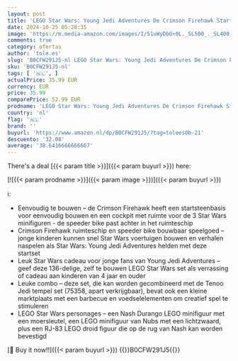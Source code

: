 ```yaml
---
layout: post
title: 'LEGO Star Wars: Young Jedi Adventures De Crimson Firehawk Startset voor Kinderen met Bouwbaar Speelgoed Ruimteschip  Speeder Bike en 3 Personages  Cadeau voor Jongens en Meisjes vanaf 4 jaar 75384'
date: 2024-10-25 05:20:35
image: 'https://m.media-amazon.com/images/I/51uWyDbO+0L._SL500_._SL400_.jpg'
comments: true
category: ofertas
author: 'tole.es'
slug: 'B0CFW291J5-nl LEGO Star Wars: Young Jedi Adventures De Crimson Firehawk...'
sku: 'B0CFW291J5-nl'
tags: [ '🇳🇱', ]
actualPrice: 35.99 EUR
currency: EUR
price: 35.99
comparePrice: 52.99 EUR
prodname: 'LEGO Star Wars: Young Jedi Adventures De Crimson Firehawk Startset voor Kinderen met Bouwbaar Speelgoed Ruimteschip  Speeder Bike en 3 Personages  Cadeau voor Jongens en Meisjes vanaf 4 jaar 75384'
country: 'nl'
flag: '🇳🇱'
brand: ''
buyurl: 'https://www.amazon.nl/dp/B0CFW291J5/?tag=tolees0b-21'
descuento: '32.08'
average: '38.6416666666667'
---
```


There's a deal [{{< param title >}}]({{< param buyurl >}})  here:

[![{{< param prodname >}}]({{< param image >}})]({{< param buyurl >}})

ℹ️:

- Eenvoudig te bouwen – de Crimson Firehawk heeft een startsteenbasis voor eenvoudig bouwen en een cockpit met ruimte voor de 3 Star Wars minifiguren - de speeder bike past achter in het ruimteschip
- Crimson Firehawk ruimteschip en speeder bike bouwbaar speelgoed – jonge kinderen kunnen snel Star Wars voertuigen bouwen en verhalen naspelen als Star Wars: Young Jedi Adventures helden met deze startset
- Leuk Star Wars cadeau voor jonge fans van Young Jedi Adventures – geef deze 136-delige, zelf te bouwen LEGO Star Wars set als verrassing of cadeau aan kinderen van 4 jaar en ouder
- Leuke combo – deze set, die kan worden gecombineerd met de Tenoo Jedi tempel set (75358, apart verkrijgbaar), bevat ook een kleine marktplaats met een barbecue en voedselelementen om creatief spel te stimuleren
- LEGO Star Wars personages – een Nash Durango LEGO minifiguur met een moersleutel, een LEGO minifiguur van Nubs met een lichtzwaard, plus een RJ-83 LEGO droid figuur die op de rug van Nash kan worden bevestigd

[🛒 Buy it now!!]({{< param buyurl >}})
{{<world>}}B0CFW291J5{{</world>}}
